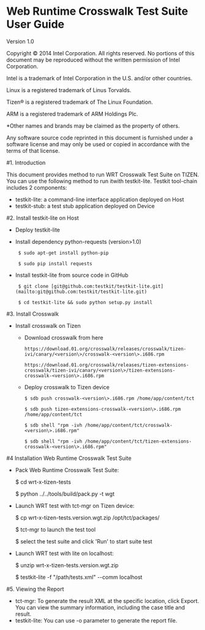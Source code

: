 # Web Runtime Crosswalk Test Suite User Guide

Version 1.0

Copyright © 2014 Intel Corporation. All rights reserved. No portions of this document may be reproduced without the written permission of Intel Corporation.

Intel is a trademark of Intel Corporation in the U.S. and/or other countries.

Linux is a registered trademark of Linus Torvalds.

Tizen® is a registered trademark of The Linux Foundation.

ARM is a registered trademark of ARM Holdings Plc.

\*Other names and brands may be claimed as the property of others.

Any software source code reprinted in this document is furnished under a software license and may only be used or copied in accordance with the terms of that license.

#1. Introduction

This document provides method to run WRT Crosswalk Test Suite on TIZEN. You can use the following method to run itwith testkit-lite. Testkit tool-chain includes 2 components:

- testkit-lite: a command-line interface application deployed on Host
- testkit-stub: a test stub application deployed on Device

#2. Install testkit-lite on Host

- Deploy testkit-lite

 - Install dependency python-requests (version>1.0)

        $ sudo apt-get install python-pip

        $ sudo pip install requests

 - Install testkit-lite from source code in GitHub

        $ git clone [git@github.com:testkit/testkit-lite.git](mailto:git@github.com:testkit/testkit-lite.git)

        $ cd testkit-lite && sudo python setup.py install
        
#3. Install Crosswalk

- Install crosswalk on Tizen

  - Download crosswalk from here

        https://download.01.org/crosswalk/releases/crosswalk/tizen-ivi/canary/<version\>/crosswalk-<version\>.i686.rpm

        https://download.01.org/crosswalk/releases/tizen-extensions-crosswalk/tizen-ivi/canary/<version\>/tizen-extensions-crosswalk-<version\>.i686.rpm

  - Deploy crosswalk to Tizen device

        $ sdb push crosswalk-<version\>.i686.rpm /home/app/content/tct

        $ sdb push tizen-extensions-crosswalk-<version\>.i686.rpm /home/app/content/tct

        $ sdb shell "rpm -ivh /home/app/content/tct/crosswalk-<version\>.i686.rpm"

        $ sdb shell "rpm -ivh /home/app/content/tct/tizen-extensions-crosswalk-<version\>.i686.rpm"


#4 Installation Web Runtime Crosswalk Test Suite

- Pack Web Runtime Crosswalk Test Suite:

    $ cd wrt-x-tizen-tests

    $ python ../../tools/build/pack.py -t wgt
    
- Launch WRT test with tct-mgr on Tizen device:

    $ cp  wrt-x-tizen-tests.version.wgt.zip /opt/tct/packages/
    
    $ tct-mgr to launch the test tool
    
    $ select the test suite and click 'Run' to start suite test

- Launch WRT test with lite on localhost:

    $ unzip wrt-x-tizen-tests.version.wgt.zip

    $ testkit-lite -f "/path/tests.xml" --comm localhost

#5. Viewing the Report

- tct-mgr: To generate the result XML at the specific location, click Export. You can view the summary information, including the case title and result.
- testkit-lite: You can use -o parameter to generate the report file. 
